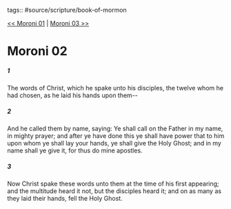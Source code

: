 tags:: #source/scripture/book-of-mormon

[<< Moroni 01](/book-of-mormon/15_Moroni/Moroni_01.md) | [Moroni 03 >>](/book-of-mormon/15_Moroni/Moroni_03.md)

# Moroni 02

##### 1

The words of Christ, which he spake unto his disciples, the twelve whom he had chosen, as he laid his hands upon them--

##### 2

And he called them by name, saying: Ye shall call on the Father in my name, in mighty prayer; and after ye have done this ye shall have power that to him upon whom ye shall lay your hands, ye shall give the Holy Ghost; and in my name shall ye give it, for thus do mine apostles.

##### 3

Now Christ spake these words unto them at the time of his first appearing; and the multitude heard it not, but the disciples heard it; and on as many as they laid their hands, fell the Holy Ghost.
